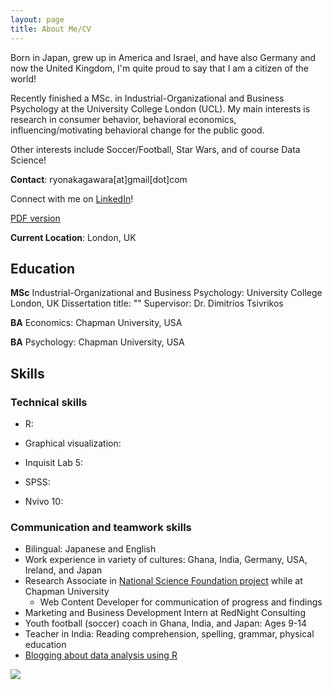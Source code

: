 ```yaml
---
layout: page
title: About Me/CV
---
```


Born in Japan, grew up in America and Israel, and have also Germany and now the United Kingdom, I'm quite proud to say that I am a citizen of the world!

Recently finished a MSc. in Industrial-Organizational and Business Psychology at the University College London (UCL). My main interests is research in consumer behavior, behavioral economics, influencing/motivating behavioral change for the public good.

Other interests include Soccer/Football, Star Wars, and of course Data Science!

**Contact**: ryonakagawara[at]gmail[dot]com

Connect with me on [LinkedIn](https://www.linkedin.com/in/ryonakagawara)!

[PDF version](ryo-n7.github.io/RyoNakagawara_cv.pdf)

**Current Location**: London, UK

## Education

**MSc** Industrial-Organizational and Business Psychology: University College London, UK
    Dissertation title: ""
    Supervisor: Dr. Dimitrios Tsivrikos
    
**BA** Economics: Chapman University, USA

**BA** Psychology: Chapman University, USA

## Skills
### Technical skills
* R:

* Graphical visualization:

* Inquisit Lab 5:

* SPSS:

* Nvivo 10:


### Communication and teamwork skills
* Bilingual: Japanese and English
* Work experience in variety of cultures: Ghana, India, Germany, USA, Ireland, and Japan
* Research Associate in [National Science Foundation project]() while at Chapman University
  + Web Content Developer for communication of progress and findings 
* Marketing and Business Development Intern at RedNight Consulting
* Youth football (soccer) coach in Ghana, India, and Japan: Ages 9-14
* Teacher in India: Reading comprehension, spelling, grammar, physical education
* [Blogging about data analysis using R]()



![](../img/about-me.JPG)
